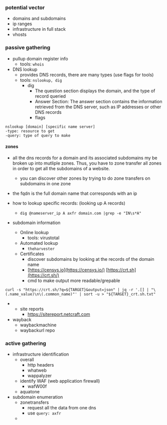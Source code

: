 ### potential vector
- domains and subdomains
- ip ranges
- infrastructure in full stack
- vhosts


### passive gathering
- pullup domain register info
	- tools: `whois`
- DNS lookup
	- provides DNS records, there are many types (use flags for tools)
	- tools: `nslookup, dig`
		- dig
			- The question section displays the domain, and the type of record queried
			- Answer Section: The answer section contains the information retrieved from the DNS server, such as IP addresses or other DNS records
			- flags
```
nslookup [domain] [specific name server]
-type: resource to get
-query: type of query to make
```

#### zones
- all the dns records for a domain and its associated subdomains my be broken up into mutliple zones. Thus, you have to zone transfer all zones in order to get all the subdomains of a website.
	- you can discover other zones by trying to do zone transfers on subdomains in one zone
- the fqdn is the full domain name that corresponds with an ip
- how to lookup specific records: (looking up A records)
	- `dig @nameserver_ip A axfr domain.com |grep -e "IN\s*A"`



- subdomain information
	- Online lookup
		- tools: virustotal
	- Automated lookup
		- `theharvester`
	- Certificates
		- discover subdomains by looking at the records of the domain name
		- [https://censys.io](https://censys.io/)  [https://crt.sh](https://crt.sh/)
		- cmd to make output more readable/grepable
```
curl -s "https://crt.sh/?q=${TARGET}&output=json" | jq -r '.[] | "\(.name_value)\n\(.common_name)"' | sort -u > "${TARGET}_crt.sh.txt"
```
- 
	- site reports
		- https://sitereport.netcraft.com
- wayback
	- waybackmachine
	- waybackurl repo
### active gathering
- infrastructure identification
	- overall
		- http headers
		- whatweb
		- wappalyzer 
	- identify WAF (web application firewall)
		- wafW00f
	- aquatone
- subdomain enumeration
	- zonetransfers
		- request all the data from one dns
		- use `query: axfr`
	- 